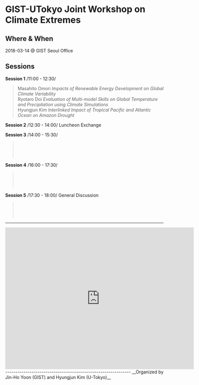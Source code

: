 # GIST-UTokyo Joint Workshop on Climate Extremes

## Where & When 	
2018-03-14 @ GIST Seoul Office

## Sessions 

**Session 1** /11:00 - 12:30/

  > Masahito Omori      _Impacts of Renewable Energy Development on Global Climate Variability_<br />
  > Ryotaro Doi 	_Evaluation of Multi-model Skills on Global Temperature and Precipitation using Climate Simulations_<br />
  > Hyungjun Kim 	_Interlinked Impact of Tropical Pacific and Atlantic Ocean on Amazon Drought_

**Session 2** /12:30 - 14:00/	Luncheon Exchange

**Session 3** /14:00 - 15:30/
  > <br />
  > <br />
  > <br />

**Session 4** /16:00 - 17:30/	
  > <br />
  > <br />
  > <br />

**Session 5** /17:30 - 18:00/	General Discussion
  > <br />
  > <br />
  > <br />

--------------------------------------------------------------
<iframe src="https://www.google.com/maps/embed?pb=!1m18!1m12!1m3!1d3165.429403240839!2d127.02578793677131!3d37.49778931508131!2m3!1f0!2f0!3f0!3m2!1i1024!2i768!4f13.1!3m3!1m2!1s0x357ca15b9cf43289%3A0xc22bf9d1990153c4!2s396+Seocho-daero%2C+Seocho-gu%2C+Seoul%2C+South+Korea!5e0!3m2!1sen!2sjp!4v1520543510818" width="600" height="450" frameborder="0" style="border:0" allowfullscreen></iframe>
--------------------------------------------------------------
__Organized by Jin-Ho Yoon (GIST) and Hyungjun Kim (U-Tokyo)__
<!--stackedit_data:
eyJoaXN0b3J5IjpbLTg5NzExNzI5XX0=
-->
